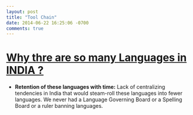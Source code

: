 ```yaml
---
layout: post
title: "Tool Chain"
date: 2014-06-22 16:25:06 -0700
comments: true
---
```


# 
# [Why thre are so many Languages in INDIA ?](https://www.quora.com/Why-are-there-so-many-languages-in-India-and-from-where-did-they-develop)
  + **Retention of these languages with time:** Lack of centralizing tendencies in India that would steam-roll these languages into fewer languages. 
We never had a Language Governing Board or a Spelling Board or a ruler banning languages.
